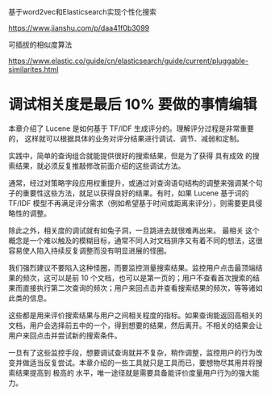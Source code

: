 基于word2vec和Elasticsearch实现个性化搜索

https://www.jianshu.com/p/daa41f0b3099

可插拔的相似度算法

https://www.elastic.co/guide/cn/elasticsearch/guide/current/pluggable-similarites.html

# 调试相关度是最后 10% 要做的事情编辑

本章介绍了 Lucene 是如何基于 TF/IDF 生成评分的。理解评分过程是非常重要的， 这样就可以根据具体的业务对评分结果进行调试、调节、减弱和定制。

实践中，简单的查询组合就能提供很好的搜索结果，但是为了获得 具有成效 的搜索结果，就必须反复推敲修改前面介绍的这些调试方法。

通常，经过对策略字段应用权重提升，或通过对查询语句结构的调整来强调某个句子的重要性这些方法，就足以获得良好的结果。有时，如果 Lucene 基于词的 TF/IDF 模型不再满足评分需求（例如希望基于时间或距离来评分），则需要更具侵略性的调整。

除此之外，相关度的调试就有如兔子洞，一旦跳进去就很难再出来。 最相关 这个概念是一个难以触及的模糊目标，通常不同人对文档排序又有着不同的想法，这很容易使人陷入持续反复调整而没有明显进展的怪圈。

我们强烈建议不要陷入这种怪圈，而要监控测量搜索结果。监控用户点击最顶端结果的频次，这可以是前 10 个文档，也可以是第一页的；用户不查看首次搜索的结果而直接执行第二次查询的频次；用户来回点击并查看搜索结果的频次，等等诸如此类的信息。

这些都是用来评价搜索结果与用户之间相关程度的指标。如果查询能返回高相关的文档，用户会选择前五中的一个，得到想要的结果，然后离开。不相关的结果会让用户来回点击并尝试新的搜索条件。

一旦有了这些监控手段，想要调试查询就并不复杂，稍作调整，监控用户的行为改变并做适当反复尝试。本章介绍的一些工具就只是工具而已，要想物尽其用并将搜索结果提高到 极高的 水平，唯一途径就是需要具备能评价度量用户行为的强大能力。
